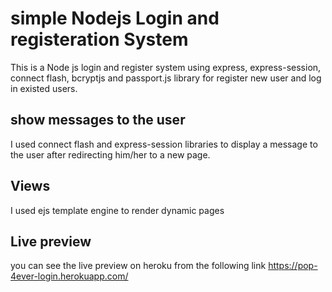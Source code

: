 # simple Nodejs Login and registeration System

This is a Node js login and register system using express, express-session, connect flash, bcryptjs and passport.js library for register new user and log in existed users.

## show messages to the user

I used connect flash and express-session libraries to display a message to the user after redirecting him/her to a new page.

## Views

I used ejs template engine to render dynamic pages

## Live preview

you can see the live preview on heroku from the following link
https://pop-4ever-login.herokuapp.com/
